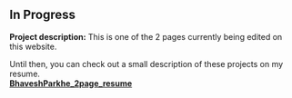 ## In  Progress

**Project description:** This is one of the 2 pages currently being edited on this website.

Until then, you can check out a small description of these projects on my resume.
<br>**[BhaveshParkhe_2page_resume](/pdf/BhaveshParkhe_Resume_Long.pdf)**